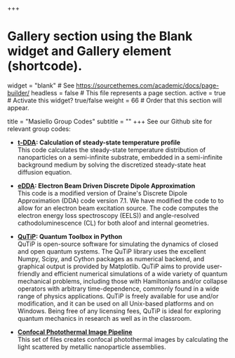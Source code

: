 +++
# Gallery section using the Blank widget and Gallery element (shortcode).
widget = "blank"  # See https://sourcethemes.com/academic/docs/page-builder/
headless = false  # This file represents a page section.
active = true  # Activate this widget? true/false
weight = 66  # Order that this section will appear.


title = "Masiello Group Codes"
subtitle = ""
+++
See our Github site for relevant group codes:

* **<a href=https://github.com/MasielloGroup/t-dda>t-DDA</a>: Calculation of steady-state temperature profile**  
This code calculates the steady-state temperature distribution of nanoparticles on a semi-infinite substrate, embedded in a semi-infinite background medium by solving the discretized steady-state heat diffusion equation.  

* **<a href=https://github.com/MasielloGroup/eDDA>eDDA</a>: Electron Beam Driven Discrete Dipole Approximation**  
This code is a modified version of Draine's Discrete Dipole Approximation (DDA) code version 7.1. We have modified the code to to allow for an electron beam excitation source. The code computes the electron energy loss spectroscopy (EELS)) and angle-resolved cathodoluminescence (CL) for both aloof and internal geometries.  

* **<a href=https://github.com/MasielloGroup/qutip>QuTiP</a>: Quantum Toolbox in Python**  
QuTiP is open-source software for simulating the dynamics of closed and open quantum systems. The QuTiP library uses the excellent Numpy, Scipy, and Cython packages as numerical backend, and graphical output is provided by Matplotlib. QuTiP aims to provide user-friendly and efficient numerical simulations of a wide variety of quantum mechanical problems, including those with Hamiltonians and/or collapse operators with arbitrary time-dependence, commonly found in a wide range of physics applications. QuTiP is freely available for use and/or modification, and it can be used on all Unix-based platforms and on Windows. Being free of any licensing fees, QuTiP is ideal for exploring quantum mechanics in research as well as in the classroom.  

* **<a href=https://github.com/MasielloGroup/confocal_photothermal_pipeline>Confocal Photothermal Image Pipeline</a>**  
This set of files creates confocal photothermal images by calculating the light scattered by metallic nanoparticle assemblies.

